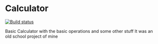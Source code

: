 # Calculator
[![Build status](https://ci.appveyor.com/api/projects/status/1ali3l5ijo326s4g?svg=true)](https://ci.appveyor.com/project/KareemMAX/calculator)

Basic Calculator with the basic operations and some other stuff
It was an old school project of mine
